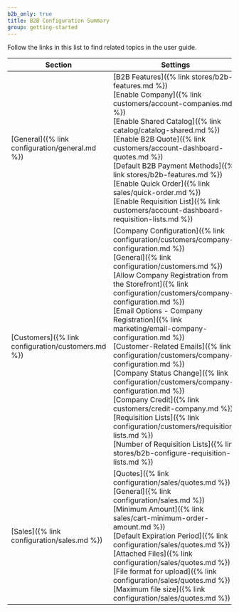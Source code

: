 ```yaml
---
b2b_only: true
title: B2B Configuration Summary
group: getting-started
---
```


Follow the links in this list to find related topics in the user guide.

|Section|Settings|
|--- |--- |
|[General]({% link configuration/general.md %})|[B2B Features]({% link stores/b2b-features.md %}) <br/>[Enable Company]({% link customers/account-companies.md %}) <br/>[Enable Shared Catalog]({% link catalog/catalog-shared.md %}) <br/>[Enable B2B Quote]({% link customers/account-dashboard-quotes.md %}) <br/>[Default B2B Payment Methods]({% link stores/b2b-features.md %}) <br/>[Enable Quick Order]({% link sales/quick-order.md %}) <br/>[Enable Requisition List]({% link customers/account-dashboard-requisition-lists.md %})|
|[Customers]({% link configuration/customers.md %})|[Company Configuration]({% link configuration/customers/company-configuration.md %}) <br/>[General]({% link configuration/customers.md %}) <br/>[Allow Company Registration from the Storefront]({% link configuration/customers/company-configuration.md %}) <br/>[Email Options - Company Registration]({% link marketing/email-company-configuration.md %}) <br/>[Customer-Related Emails]({% link configuration/customers/company-configuration.md %}) <br/>[Company Status Change]({% link configuration/customers/company-configuration.md %}) <br/>[Company Credit]({% link customers/credit-company.md %}) <br/>[Requisition Lists]({% link configuration/customers/requisition-lists.md %}) <br/>[Number of Requisition Lists]({% link stores/b2b-configure-requisition-lists.md %})|
|[Sales]({% link configuration/sales.md %})|[Quotes]({% link configuration/sales/quotes.md %}) <br/>[General]({% link configuration/sales.md %}) <br/>[Minimum Amount]({% link sales/cart-minimum-order-amount.md %}) <br/>[Default Expiration Period]({% link configuration/sales/quotes.md %}) <br/>[Attached Files]({% link configuration/sales/quotes.md %}) <br/>[File format for upload]({% link configuration/sales/quotes.md %}) <br/>[Maximum file size]({% link configuration/sales/quotes.md %})|